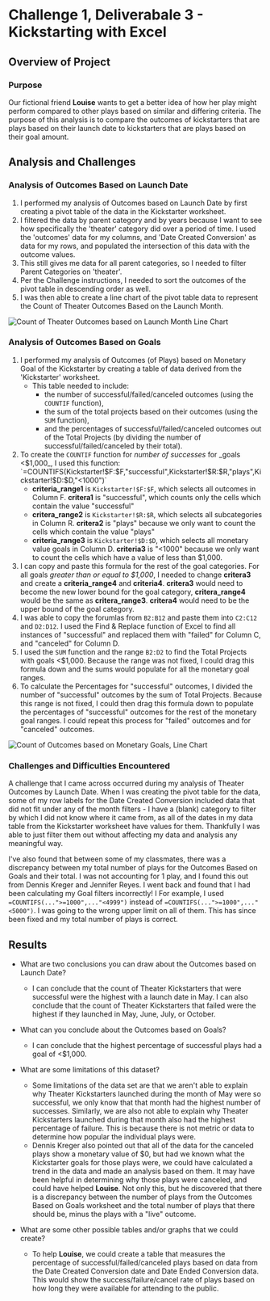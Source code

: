 # Challenge 1, Deliverabale 3 - Kickstarting with Excel

## Overview of Project

### Purpose
Our fictional friend **Louise** wants to get a better idea of how her play might perform compared to other plays based on similar and differing criteria. The purpose of this analysis is to compare the outcomes of kickstarters that are plays based on their launch date to kickstarters that are plays based on their goal amount.

## Analysis and Challenges

### Analysis of Outcomes Based on Launch Date
1. I performed my analysis of Outcomes based on Launch Date by first creating a pivot table of the data in the Kickstarter worksheet. 
2. I filtered the data by parent category and by years because I want to see how specifically the 'theater' category did over a period of time. I used the 'outcomes' data for my columns, and 'Date Created Conversion' as data for my rows, and populated the intersection of this data with the outcome values. 
3. This still gives me data for all parent categories, so I needed to filter Parent Categories on 'theater'.
4. Per the Challenge instructions, I needed to sort the outcomes of the pivot table in descending order as well.
5. I was then able to create a line chart of the pivot table data to represent the Count of Theater Outcomes Based on the Launch Month.

![Count of Theater Outcomes based on Launch Month Line Chart](/resources/Theater_Outcomes_vs_Launch.png)

### Analysis of Outcomes Based on Goals
1. I performed my analysis of Outcomes (of Plays) based on Monetary Goal of the Kickstarter by creating a table of data derived from the 'Kickstarter' worksheet.
    - This table needed to include:
      - the number of successful/failed/canceled outcomes (using the `COUNTIF` function),
      - the sum of the total projects based on their outcomes (using the `SUM` function),
      - and the percentages of successful/failed/canceled outcomes out of the Total Projects (by dividing the number of successful/failed/canceled by their total).
2. To create the `COUNTIF` function for _number of successes_ for _goals <$1,000_, I used this function: `=COUNTIFS(Kickstarter!$F:$F,"successful",Kickstarter!$R:$R,"plays",Kickstarter!$D:$D,"<1000")`
    -  **criteria_range1** is `Kickstarter!$F:$F`, which selects all outcomes in Column F. **critera1** is "successful", which counts only the cells which contain the value "successful"
    -  **critera_range2** is `Kickstarter!$R:$R`, which selects all subcategories in Column R. **critera2** is "plays" because we only want to count the cells which contain the value "plays"
    -  **criteria_range3** is `Kickstarter!$D:$D`, which selects all monetary value goals in Column D. **criteria3** is "<1000" because we only want to count the cells which have a value of less than $1,000.
3. I can copy and paste this formula for the rest of the goal categories. For all goals _greater than or equal to $1,000_, I needed to change **critera3** and create a **criteria_range4** and **criteria4**. **critera3** would need to become the new lower bound for the goal category, **critera_range4** would be the same as **critera_range3**. **critera4** would need to be the upper bound of the goal category.
4. I was able to copy the forumlas from `B2:B12` and paste them into `C2:C12` and `D2:D12`. I used the Find & Replace function of Excel to find all instances of "successful" and replaced them with "failed" for Column C, and "canceled" for Column D.
5. I used the `SUM` function and the range `B2:D2` to find the Total Projects with goals <$1,000. Because the range was not fixed, I could drag this formula down and the sums would populate for all the monetary goal ranges.
6.  To calculate the Percentages for "successful" outcomes, I divided the number of "successful" outcomes by the sum of Total Projects. Because this range is not fixed, I could then drag this formula down to populate the percentages of "successful" outcomes for the rest of the monetary goal ranges. I could repeat this process for "failed" outcomes and for "canceled" outcomes.

![Count of Outcomes based on Monetary Goals, Line Chart](/resources/Outcomes_vs_Goals.png)

### Challenges and Difficulties Encountered
A challenge that I came across occurred during my analysis of Theater Outcomes by Launch Date. When I was creating the pivot table for the data, some of my row labels for the Date Created Conversion included data that did not fit under any of the month filters - I have a (blank) category to filter by which I did not know where it came from, as all of the dates in my data table from the Kickstarter worksheet have values for them. Thankfully I was able to just filter them out without affecting my data and analysis any meaningful way.

I've also found that between some of my classmates, there was a discrepancy between my total number of plays for the Outcomes Based on Goals and their total. I was not accounting for 1 play, and I found this out from Dennis Kreger and Jennifer Reyes. I went back and found that I had been calculating my Goal filters incorrectly! I For example, I used `=COUNTIFS(...">=1000",..."<4999")` instead of `=COUNTIFS(...">=1000",..."<5000")`. I was going to the wrong upper limit on all of them. This has since been fixed and my total number of plays is correct.

## Results

- What are two conclusions you can draw about the Outcomes based on Launch Date?
	- I can conclude that the count of Theater Kickstarters that were successful were the highest with a launch date in May. I can also conclude that the count of Theater Kickstarters that failed were the highest if they launched in May, June, July, or October.

- What can you conclude about the Outcomes based on Goals?
	- I can conclude that the highest percentage of successful plays had a goal of <$1,000.
- What are some limitations of this dataset?
	- Some limitations of the data set are that we aren't able to explain why Theater Kickstarters launched during the month of May were so successful, we only know that that month had the highest number of successes. Similarly, we are also not able to explain why Theater Kickstarters launched during that month also had the highest percentage of failure. This is because there is not metric or data to determine how popular the individual plays were.
	- Dennis Kreger also pointed out that all of the data for the canceled plays show a monetary value of $0, but had we known what the Kickstarter goals for those plays were, we could have calculated a trend in the data and made an analysis based on them. It may have been helpful in determining why those plays were canceled, and could have helped **Louise**. Not only this, but he discovered that there is a discrepancy between the number of plays from the Outcomes Based on Goals worksheet and the total number of plays that there should be, minus the plays with a "live" outcome.

- What are some other possible tables and/or graphs that we could create?
	- To help **Louise**, we could create a table that measures the percentage of successful/failed/canceled plays based on data from the Date Created Conversion date and Date Ended Conversion data. This would show the success/failure/cancel rate of plays based on how long they were available for attending to the public.
